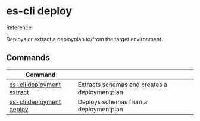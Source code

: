 # es-cli deploy
Reference

Deploys or extract a deployplan to/from the target environment.

## Commands
|Command| |
|---|---|
|[es-cli deployment extract]()  |Extracts schemas and creates a deploymentplan   |
|[es-cli deployment deploy]()   |Deploys schemas from a deploymentplan  |
